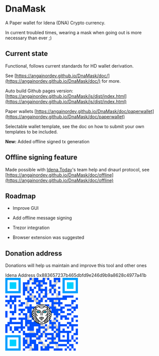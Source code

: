# DnaMask

A Paper wallet for Idena (DNA) Crypto currency.

In current troubled times, wearing a mask when going out is more necessary than ever ;)


## Current state

Functional, follows current standards for HD wallet derivation.

See [https://angainordev.github.io/DnaMask/doc/](https://angainordev.github.io/DnaMask/doc/) for more.


Auto build Github pages version: [https://angainordev.github.io/DnaMask/js/dist/index.html](https://angainordev.github.io/DnaMask/js/dist/index.html)

Paper wallets [https://angainordev.github.io/DnaMask/doc/paperwallet](https://angainordev.github.io/DnaMask/doc/paperwallet)

Selectable wallet template, see the doc on how to submit your own templates to be included.

**New:**
Added offline signed tx generation

## Offline signing feature

Made possible with [Idena.Today](https://idena.today)'s team help and dnaurl protocol, see [https://angainordev.github.io/DnaMask/doc/offline](https://angainordev.github.io/DnaMask/doc/offline)

## Roadmap

- Improve GUI
- Add offline message signing

- Trezor integration
- Browser extension was suggested


## Donation address

Donations will help us maintain and improve this tool and other ones

Idena Address
0x883657237b465dbfd9e246d9b9a8628c4977a41b  
![](https://github.com/AngainorDev/DnaMask/raw/master/angainor-pub.png)

